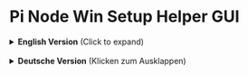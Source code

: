 # Pi Node Win Setup Helper GUI

<details>
<summary><strong>English Version</strong> (Click to expand)</summary>
<br>

A GUI tool to simplify the setup of a Pi Network Node on Windows. This script automates the installation and configuration of the necessary components.

![Application Screenshot](https://i.imgur.com/your-screenshot-url.png)
*(You can insert a screenshot of the user interface here)*

---

### ✨ Features

The tool provides a simple user interface to perform the following tasks:

* **WSL2 Features:** Activates the necessary Windows Features for the Windows Subsystem for Linux (WSL2).
* **Hibernate Mode:** Checks if hibernate mode is active, which can interfere with the continuous operation of the node.
* **Docker Desktop:** Installs the latest version of Docker Desktop and sets it to start automatically.
* **Pi Node Software:** Installs the Pi Node Windows application and configures it to start automatically.
* **Firewall Rules:** Automatically creates the required inbound and outbound firewall rules for ports `31400` to `31409`.
* **WireGuard Client:** Installs the WireGuard VPN client.
* **WireGuard Keys:** Generates local key pairs for a secure VPN connection.
* **WireGuard Server Setup:** Automatically configures a WireGuard peer on a Linux server via SSH for a seamless VPN connection.

---

### 💻 System Requirements

* **Operating System:** Windows 11
    * ⚠️ **Note:** This script has been **tested exclusively on Windows 11**. It may work on Windows 10, but this has not been verified and is not guaranteed.
* **Installation Type:** For the script to function correctly, a **fresh, full, and genuine Windows installation** is required. The script may not work properly on modified or "Lite" versions of Windows, as essential system components could be missing.

---

### 🚀 Usage

1.  Download the `Pi_Node_Win_Setup_Helper_GUI.exe` from the [Releases section](https://github.com/your-username/your-repo/releases) (adjust link).
2.  Run the file as an administrator. The script will attempt to request these permissions itself if they are missing.
3.  The user interface displays the status of each component:
    * ✅ **Green Checkmark:** The component is already correctly installed or configured.
    * ❌ **Red Cross:** The component is missing or needs to be configured.
4.  Click the corresponding buttons to start each action. The status display will automatically refresh every few seconds.

---

### ⚠️ Disclaimer

Use of this tool is at your **own risk**. It performs system-level changes (e.g., software installation, activation of Windows features, firewall rules). The author assumes no liability for any potential problems or damage to your system.

---

### ✍️ Author & Contact

* **Author:** Fingerkrampf
* **Contact:** via Telegram at [PiNetzwerkDeutschland](https://t.me/PiNetzwerkDeutschland)

---

### 📜 License

This project is licensed under the **MIT License**.

Copyright (c) 2025 Fingerkrampf

Permission is hereby granted, free of charge, to any person obtaining a copy of this software and associated documentation files (the "Software"), to deal in the Software without restriction, including without limitation the rights to use, copy, modify, merge, publish, distribute, sublicense, and/or sell copies of the Software, and to permit persons to whom the Software is furnished to do so, subject to the following conditions:

The above copyright notice and this permission notice shall be included in all copies or substantial portions of the Software.

THE SOFTWARE IS PROVIDED "AS IS", WITHOUT WARRANTY OF ANY KIND, EXPRESS OR IMPLIED, INCLUDING BUT NOT LIMITED TO THE WARRANTIES OF MERCHANTABILITY, FITNESS FOR A PARTICULAR PURPOSE AND NONINFRINGEMENT. IN NO EVENT SHALL THE AUTHORS OR COPYRIGHT HOLDERS BE LIABLE FOR ANY CLAIM, DAMAGES OR OTHER LIABILITY, WHETHER IN AN ACTION OF CONTRACT, TORT OR OTHERWISE, ARISING FROM, OUT OF OR IN CONNECTION WITH THE SOFTWARE OR THE USE OR OTHER DEALINGS IN THE SOFTWARE.

</details>

<br>

<details>
<summary><strong>Deutsche Version</strong> (Klicken zum Ausklappen)</summary>
<br>

Ein GUI-Tool zur Vereinfachung der Einrichtung eines Pi Network Nodes unter Windows. Dieses Skript automatisiert die Installation und Konfiguration der notwendigen Komponenten.

![Bildschirmfoto der Anwendung](https://i.imgur.com/your-screenshot-url.png)
*(Hier könntest du einen Screenshot der Benutzeroberfläche einfügen)*

---

### ✨ Features

Das Tool bietet eine einfache Benutzeroberfläche, um die folgenden Aufgaben auszuführen:

* **WSL2-Features:** Aktiviert die notwendigen Windows-Features für das Windows Subsystem for Linux (WSL2).
* **Ruhezustand:** Überprüft, ob der Ruhezustand aktiv ist, was für den Dauerbetrieb des Nodes hinderlich sein kann.
* **Docker Desktop:** Installiert die neueste Version von Docker Desktop und richtet den Autostart ein.
* **Pi Node Software:** Installiert die Pi Node Windows-Anwendung und konfiguriert den Autostart.
* **Firewall-Regeln:** Erstellt automatisch die benötigten eingehenden und ausgehenden Firewall-Regeln für die Ports `31400` bis `31409`.
* **WireGuard Client:** Installiert den WireGuard VPN-Client.
* **WireGuard Schlüssel:** Generiert lokale Schlüsselpaare für eine sichere VPN-Verbindung.
* **WireGuard Server-Setup:** Konfiguriert automatisch einen WireGuard-Peer auf einem Linux-Server via SSH für eine nahtlose VPN-Verbindung.

---

### 💻 Systemanforderungen

* **Betriebssystem:** Windows 11
    * ⚠️ **Hinweis:** Das Skript wurde **ausschließlich unter Windows 11 getestet**. Es ist möglich, dass es auch unter Windows 10 funktioniert, dies wurde jedoch nicht überprüft und wird nicht garantiert.
* **Installationsart:** Für eine einwandfreie Funktion wird eine **frische, vollwertige und originale Windows-Installation** vorausgesetzt. Das Skript funktioniert möglicherweise nicht ordnungsgemäß auf modifizierten oder "Lite"-Versionen von Windows, da wichtige Systemkomponenten fehlen könnten.

---

### 🚀 Benutzung

1.  Lade die `Pi_Node_Win_Setup_Helper_GUI.exe` aus dem [Releases-Bereich](https://github.com/your-username/your-repo/releases) herunter (Link anpassen).
2.  Führe die Datei als Administrator aus. Das Skript wird versuchen, die Berechtigungen selbst anzufordern, falls sie fehlen.
3.  Die Benutzeroberfläche zeigt den Status der einzelnen Komponenten an:
    * ✅ **Grüner Haken:** Die Komponente ist bereits korrekt installiert oder konfiguriert.
    * ❌ **Rotes Kreuz:** Die Komponente fehlt oder muss konfiguriert werden.
4.  Klicke auf die entsprechenden Schaltflächen, um die jeweilige Aktion zu starten. Die Statusanzeige wird sich alle paar Sekunden automatisch aktualisieren.

---

### ⚠️ Haftungsausschluss

Die Nutzung dieses Tools erfolgt auf **eigene Gefahr**. Es werden systemnahe Änderungen vorgenommen (z.B. Installation von Software, Aktivierung von Windows-Features, Firewall-Regeln). Der Autor übernimmt keine Haftung für eventuell auftretende Probleme oder Schäden am System.

---

### ✍️ Autor & Kontakt

* **Autor:** Fingerkrampf
* **Kontakt:** via Telegram bei [PiNetzwerkDeutschland](https://t.me/PiNetzwerkDeutschland)

---

### 📜 Lizenz

Dieses Projekt steht unter der **MIT License**.

Copyright (c) 2025 Fingerkrampf

Permission is hereby granted, free of charge, to any person obtaining a copy of this software and associated documentation files (the "Software"), to deal in the Software without restriction, including without limitation the rights to use, copy, modify, merge, publish, distribute, sublicense, and/or sell copies of the Software, and to permit persons to whom the Software is furnished to do so, subject to the following conditions:

The above copyright notice and this permission notice shall be included in all copies or substantial portions of the Software.

THE SOFTWARE IS PROVIDED "AS IS", WITHOUT WARRANTY OF ANY KIND, EXPRESS OR IMPLIED, INCLUDING BUT NOT LIMITED TO THE WARRANTIES OF MERCHANTABILITY, FITNESS FOR A PARTICULAR PURPOSE AND NONINFRINGEMENT. IN NO EVENT SHALL THE AUTHORS OR COPYRIGHT HOLDERS BE LIABLE FOR ANY CLAIM, DAMAGES OR OTHER LIABILITY, WHETHER IN AN ACTION OF CONTRACT, TORT OR OTHERWISE, ARISING FROM, OUT OF OR IN CONNECTION WITH THE SOFTWARE OR THE USE OR OTHER DEALINGS IN THE SOFTWARE.

</details>
